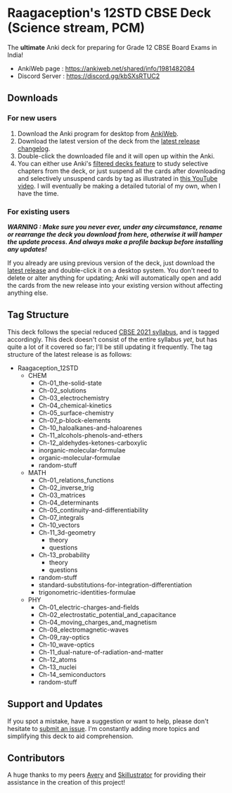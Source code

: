 # Raagaception's 12STD CBSE Deck (Science stream, PCM)
The **ultimate** Anki deck for preparing for Grade 12 CBSE Board Exams in India!
- AnkiWeb page : https://ankiweb.net/shared/info/1981482084
- Discord Server : https://discord.gg/kbSXsRTUC2

## Downloads
### For new users
1) Download the Anki program for desktop from [AnkiWeb](https://apps.ankiweb.net/).
2) Download the latest version of the deck from the [latest release changelog](https://github.com/Raagaception/raagaception-12STD-CBSE-deck/releases/latest).
3) Double-click the downloaded file and it will open up within the Anki.
4) You can either use Anki's [filtered decks feature](https://docs.ankiweb.net/filtered-decks.html?highlight=filtered#filtered-decks--cramming) to study selective chapters from the deck, or just suspend all the cards after downloading and selectively unsuspend cards by tag as illustrated in [this YouTube video](https://youtu.be/iYU-5nXvCrA). 
I will eventually be making a detailed tutorial of my own, when I have the time.
### For existing users
***WARNING : Make sure you never ever, under any circumstance, rename or rearrange the deck you download from here, otherwise it will hamper the update process. And always make a profile backup before installing any updates!***

If you already are using previous version of the deck, just download the [latest release](https://github.com/Raagaception/raagaception-12STD-CBSE-deck/releases/latest) and double-click it on a desktop system. You don't need to delete or alter anything for updating; Anki will automatically open and add the cards from the new release into your existing version without affecting anything else. 

## Tag Structure
This deck follows the special reduced [CBSE 2021 syllabus](http://cbseacademic.nic.in/Revisedcurriculum_2021.html#collapse15), and is tagged accordingly. This deck doesn't consist of the entire syllabus *yet*, but has quite a lot of it covered so far; I'll be still updating it frequently. The tag structure of the latest release is as follows:
- Raagaception_12STD
	- CHEM
		- Ch-01_the-solid-state
		- Ch-02_solutions
		- Ch-03_electrochemistry
		- Ch-04_chemical-kinetics
		- Ch-05_surface-chemistry
		- Ch-07_p-block-elements
		- Ch-10_haloalkanes-and-haloarenes
		- Ch-11_alcohols-phenols-and-ethers
		- Ch-12_aldehydes-ketones-carboxylic
		- inorganic-molecular-formulae
		- organic-molecular-formulae
		- random-stuff
	- MATH
		- Ch-01_relations_functions
		- Ch-02_inverse_trig
		- Ch-03_matrices
		- Ch-04_determinants
		- Ch-05_continuity-and-differentiability
		- Ch-07_integrals
		- Ch-10_vectors
		- Ch-11_3d-geometry
			- theory
			- questions
		- Ch-13_probability
			- theory
			- questions
		- random-stuff
		- standard-substitutions-for-integration-differentiation
		- trigonometric-identities-formulae
	- PHY
		- Ch-01_electric-charges-and-fields
		- Ch-02_electrostatic_potential_and_capacitance
		- Ch-04_moving_charges_and_magnetism
		- Ch-08_electromagnetic-waves
		- Ch-09_ray-optics
		- Ch-10_wave-optics
		- Ch-11_dual-nature-of-radiation-and-matter
		- Ch-12_atoms 
		- Ch-13_nuclei
		- Ch-14_semiconductors
		- random-stuff

## Support and Updates
If you spot a mistake, have a suggestion or want to help, please don't hesitate to [submit an issue](https://github.com/Raagaception/raagaception-12STD-CBSE-deck/issues/new?body=%0A%0A%0A---%0AAnki+Card+ID+:%0AAnki+Note+ID+:%0A). I'm constantly adding more topics and simplifying this deck to aid comprehension.

## Contributors
A huge thanks to my peers [Avery](https://ankiweb.net/shared/byauthor/1383206786) and [Skillustrator](https://github.com/The-Skillustrator) for providing their assistance in the creation of this project!
